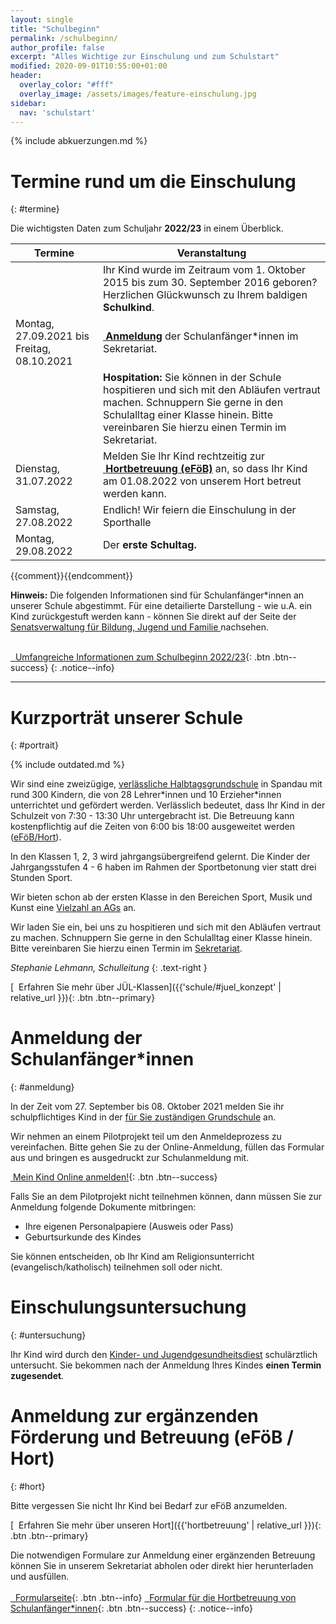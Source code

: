 ```yaml
---
layout: single
title: "Schulbeginn"
permalink: /schulbeginn/
author_profile: false
excerpt: "Alles Wichtige zur Einschulung und zum Schulstart"
modified: 2020-09-01T10:55:00+01:00
header:
  overlay_color: "#fff"
  overlay_image: /assets/images/feature-einschulung.jpg
sidebar:
  nav: 'schulstart'
---
```


{% include abkuerzungen.md %}

# <i class="fa fa-calendar"></i> Termine rund um die Einschulung
{: #termine}

<!-- {% include outdated.md %} -->

Die wichtigsten Daten zum Schuljahr **2022/23** in einem Überblick.

| Termine |  Veranstaltung |
|---|---|
| | Ihr Kind wurde im Zeitraum vom 1. Oktober 2015 bis zum 30. September 2016 geboren? Herzlichen Glückwunsch zu Ihrem baldigen **Schulkind**. |
| Montag, 27.09.2021 bis Freitag, 08.10.2021  | [<i class="fa fa-file-text-o">&nbsp;</i>**Anmeldung**](#anmeldung) der Schulanfänger*innen im Sekretariat. |
|  | **Hospitation:** Sie können in der Schule hospitieren und sich mit den Abläufen vertraut machen. Schnuppern Sie gerne in den Schulalltag einer Klasse hinein. Bitte vereinbaren Sie hierzu einen Termin im Sekretariat. |
| Dienstag, 31.07.2022 | Melden Sie Ihr Kind rechtzeitig zur [<i class="fa fa-child">&nbsp;</i>**Hortbetreuung (eFöB)**](#hort) an, so dass Ihr Kind am 01.08.2022 von unserem Hort betreut werden kann.  |
| Samstag, 27.08.2022 | Endlich! Wir feiern die Einschulung in der Sporthalle |
| Montag, 29.08.2022 | Der **erste Schultag.** |

{{comment}}<!--
**TODO**:
| Freitag, 23.06.2017 | **Sommerfest:** Wir laden Sie und Ihr Kind herzlich zu unserem Sommerfest ein! |
| Freitag, 07.07.2017 | **Vorführung Zirkus:** Erleben Sie die Kinder der Zirkus AG in Aktion! |
| Dienstag, 20.9.2016 19.30 Uhr  |  **Informationsveranstaltung** auf der Sie als Eltern sich ein Bild von unserer Schule machen können. |
| Donnerstag, 29.9.2016 10 Uhr bis 11 Uhr  | **Offene Türen in der Schule:** Kommen Sie mit Ihrem Kind und schauen Sie sich gemeinsam den Unterrichtsalltag an unserer Schule an! |
| Ende November 2016 bis Januar 2017 | **Beratungsgespräche** für Sie als Eltern der Schulanfänger: Sollte sich bei der Anmeldung zeigen, dass ein Kind bis zur Einschulung noch etwas Übung braucht, erhalten die Eltern hier professionelle Unterstützung. Bis zum ersten Schultag ist noch ein gutes halbes Jahr Zeit! |
| Februar/März 2017 | **Vorkurs:** Die Kinder kommen in Kleingruppen in die Schule und erleben spielerisch eine Schulstunde. |
| Freitag, 17.03.2017 | **Vorführung Trommelzauber:** Wir laden Sie und Ihr Kind herzlich zur Vorführung unserer Projektwoche ein! |
| Juni 2017 | **Kennlernnachmittag:** An diesem Nachmittag lernen die Kinder ihre neue Klasse kennen: Mitschüler und Mitschülerinnen, Lehrkraft und Klassenraum – dann ist alles nicht mehr so fremd! Die Eltern erhalten in dieser Zeit alle wichtigen Informationen zum Ablauf der Einschulung und der ersten Schultage. |
| Freitag, 13.04.2018 und Samstag, 14.04.2018| Brandwerder-Kinder machen Zirkus, kommen Sie zur Vorstellung! Erwachsene 7€ und Kinder 5€. |
{: .notice--warning}
-->{{endcomment}}

**Hinweis:**
Die folgenden Informationen sind für Schulanfänger*innen an unserer Schule
abgestimmt. Für eine detailierte Darstellung - wie u.A. ein Kind zurückgestuft
werden kann - können Sie direkt auf der Seite der [Senatsverwaltung für Bildung,
Jugend und Familie
](https://www.berlin.de/sen/bildung/schule/bildungswege/grundschule/anmeldung/)
nachsehen.<br/><br/>
<!-- [<i class="fa fa-download">&nbsp;&nbsp;</i>Info zur Anmeldung der Schulanfänger 2021/22](https://www.berlin.de/sen/bildung/schule/bildungswege/grundschule/plakat_schulanmeldung_fuer_2021.pdf){: .btn .btn--success} -->
[<i class="fa fa-download">&nbsp;&nbsp;</i>Umfangreiche Informationen zum Schulbeginn 2022/23](https://www.berlin.de/sen/bildung/schule/bildungswege/grundschule/anmeldung/2021_schulanmeldung.pdf){: .btn .btn--success}
{: .notice--info}

---

# <i class="fa fa-picture-o"></i> Kurzporträt unserer Schule
{: #portrait}

{% include outdated.md %}

Wir sind eine zweizügige, [verlässliche Halbtagsgrundschule](/hortbetreuung/#vhg)
in Spandau mit rund 300 Kindern, die von 28
Lehrer\*innen und 10 Erzieher\*innen unterrichtet und gefördert werden.
Verlässlich bedeutet, dass Ihr Kind in der Schulzeit von 7:30 - 13:30 Uhr
untergebracht ist. Die Betreuung kann kostenpflichtig auf die Zeiten von 6:00
bis 18:00 ausgeweitet werden ([eFöB/Hort](/hortbetreuung/#hort)).

In den Klassen 1, 2, 3 wird jahrgangsübergreifend gelernt. Die Kinder der
Jahrgangsstufen 4 - 6 haben im Rahmen der Sportbetonung vier statt drei Stunden
Sport.

<!-- Derzeit haben wir eine JabL-Klasse (1a) und drei JÜL-Klassen (A1, A2, A3). In
den JÜL-Klassen sind Erstklässler, Zweitklässler und Drittklässer gemischt, so
dass die älteren Kinder Ihrem Kind den Einstieg in den Ablauf der Schule
erleichtern. Diese Erfahrung geben dann Ihre Kinder später „ihren Erstis“  stolz
weiter. Am Ende der dritten Klassen werden dann die drei JÜL-Klassen in eine
vierte Klasse (4b) zusammengelegt. Auf der anderen Seite bieten JabL-Klassen
eine stabile Klassengemeinschaft über die gesamte Grundschulzeit. Sie können bei
der Anmeldung Ihre Präferenz der Unterrichtsform angeben. -->

Wir bieten schon ab der ersten Klasse in den Bereichen Sport, Musik und Kunst eine [Vielzahl an AGs](/ags/) an.

Wir laden Sie ein, bei uns zu hospitieren und sich mit den Abläufen vertraut zu machen.
Schnuppern Sie gerne in den Schulalltag einer Klasse hinein. Bitte vereinbaren
Sie hierzu einen Termin im [Sekretariat](/kontakt/#sekretariat).

<!-- Derzeit befinden sich 318 Schüler auf unserer Schule, wobei wir 46% Schülerinnen
und 54% Schüler haben, die von 13 Erziehern und 24 Lehrkräften betreut werden
([Stand 16/17](https://www.berlin.de/sen/bildung/schule/berliner-schulen/schulverzeichnis/Schulportrait.aspx?IDSchulzweig=16764)). -->

*Stephanie Lehmann, Schulleitung*
{: .text-right }

[<i class="fa fa-info">&nbsp;&nbsp;</i>Erfahren Sie mehr über JÜL-Klassen]({{'schule/#juel_konzept' | relative_url }}){: .btn .btn--primary}

# <i class="fa fa-file-text-o"></i> Anmeldung der Schulanfänger*innen
{: #anmeldung}

<!-- {% include outdated.md %} -->

In der Zeit vom 27. September bis 08. Oktober 2021 melden Sie ihr
schulpflichtiges Kind in der [für Sie zuständigen
Grundschule](https://www.bildung.berlin.de/Umkreissuche/) an.

Wir nehmen an einem Pilotprojekt teil um den Anmeldeprozess zu vereinfachen.
Bitte gehen Sie zu der Online-Anmeldung, füllen das Formular aus und bringen
es ausgedruckt zur Schulanmeldung mit.

[<i class="fa fa-external-link">&nbsp;</i>Mein Kind Online anmelden!](https://bda.service.berlin.de/intelliform/forms/default/bda/index){: .btn .btn--success}

Falls Sie an dem Pilotprojekt nicht teilnehmen können, dann müssen Sie zur Anmeldung folgende Dokumente mitbringen:

* Ihre eigenen Personalpapiere (Ausweis oder Pass)
* Geburtsurkunde des Kindes

Sie können entscheiden, ob Ihr Kind am Religionsunterricht (evangelisch/katholisch)
teilnehmen soll oder nicht.

# <i class="fa fa-stethoscope"></i> Einschulungsuntersuchung
{: #untersuchung}

Ihr Kind wird durch den [Kinder- und
Jugendgesundheitsdiest](https://service.berlin.de/dienstleistung/324254/)
schulärztlich untersucht. Sie bekommen nach der Anmeldung Ihres Kindes  **einen
Termin zugesendet**.

# <i class="fa fa-child"></i> Anmeldung zur ergänzenden Förderung und Betreuung (eFöB / Hort)
{: #hort}

Bitte vergessen Sie nicht Ihr Kind bei Bedarf zur eFöB anzumelden.

[<i class="fa fa-info">&nbsp;&nbsp;</i>Erfahren Sie mehr über unseren Hort]({{'hortbetreuung' | relative_url }}){: .btn .btn--primary}

Die notwendigen Formulare zur Anmeldung einer ergänzenden Betreuung können Sie
in unserem Sekretariat abholen oder direkt hier herunterladen und ausfüllen.<br/><br/>
[<i class="fa fa-external-link">&nbsp;&nbsp;</i>Formularseite](https://www.berlin.de/sen/bjf/service/formulare/#hort){: .btn .btn--info}
[<i class="fa fa-download">&nbsp;&nbsp;</i>Formular für die Hortbetreuung von Schulanfänger*innen](https://www.berlin.de/sen/bjf/service/formulare/antrag_efob__ab_2019-20_20180914.pdf){: .btn .btn--success}
{: .notice--info}

